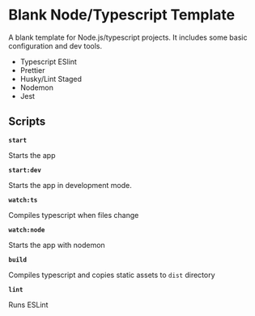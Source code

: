 # Blank Node/Typescript Template

A blank template for Node.js/typescript projects. It includes some basic configuration and dev tools. 

- Typescript ESlint
- Prettier
- Husky/Lint Staged 
- Nodemon
- Jest

## Scripts 

**`start`** 

Starts the app

**`start:dev`**

Starts the app in development mode.

**`watch:ts`**

Compiles typescript when files change


**`watch:node`**

Starts the app with nodemon

**`build`**

Compiles typescript and copies static assets to `dist` directory

**`lint`**

Runs ESLint
